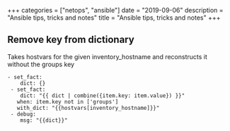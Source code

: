 +++
categories = ["netops", "ansible"]
date = "2019-09-06"
description = "Ansible tips, tricks and notes"
title = "Ansible tips, tricks and notes"
+++

## Remove key from dictionary

Takes hostvars for the given inventory_hostname and reconstructs it without the groups key

```
- set_fact:
    dict: {}
 - set_fact:
    dict: "{{ dict | combine({item.key: item.value}) }}"
   when: item.key not in ['groups']
   with_dict: "{{hostvars[inventory_hostname]}}"
 - debug:
    msg: "{{dict}}"
```